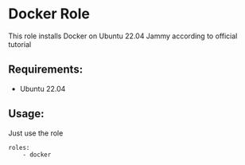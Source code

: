 # Docker Role
This role installs Docker on Ubuntu 22.04 Jammy according to official tutorial

## Requirements:
- Ubuntu 22.04

## Usage:
Just use the role
```
roles:
    - docker
```